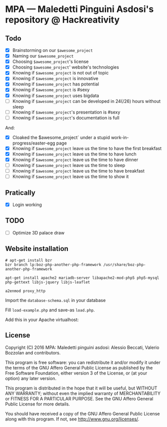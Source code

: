 # MPA — Maledetti Pinguini Asdosi's repository @ Hackreativity

## Todo
- [X] Brainstorming on our `$awesome_project`
- [X] Naming our `$awesome_project`
- [X] Choosing `$awesome_project`'s license
- [X] Choosing `$awesome_project`' website's technologies
- [X] Knowing if `$awesome_project` is not out of topic
- [X] Knowing if `$awesome_project` is innovative
- [X] Knowing if `$awesome_project` has potential
- [X] Knowing if `$awesome_project` is #sexy
- [X] Knowing if `$awesome_project` uses bigdata
- [ ] Knowing if `$awesome_project` can be developed in 24(/26) hours without sleep
- [ ] Knowing if `$awesome_project`'s presentation is #sexy
- [ ] Knowing if `$awesome_project`'s documentation is full

And:
- [X] Cloaked the $awesome_project` under a stupid work-in-progress/easter-egg page 
- [X] Knowing if `$awesome_project` leave us the time to have the first breakfast
- [X] Knowing if `$awesome_project` leave us the time to have lunch
- [X] Knowing if `$awesome_project` leave us the time to have dinner
- [ ] Knowing if `$awesome_project` leave us the time to sleep
- [ ] Knowing if `$awesome_project` leave us the time to have breakfast
- [ ] Knowing if `$awesome_project` leave us the time to show it

## Pratically
- [X] Login working

## TODO
- [ ] Optimize 3D palace draw

## Website installation
    # apt-get install bzr
    bzr branch lp:boz-php-another-php-framework /usr/share/boz-php-another-php-framework

    apt-get install apache2 mariadb-server libapache2-mod-php5 php5-mysql php-gettext libjs-jquery libjs-leaflet

    a2enmod proxy_http

Import the `database-schema.sql` in your database

Fill `load-example.php` and save-as `load.php`.

Add this in your Apache virtualhost:

## License
Copyright (C) 2016 MPA: Maledetti pinguini asdosi: Alessio Beccati, Valerio Bozzolan and contributors.

This program is free software: you can redistribute it and/or modify it under the terms of the GNU Affero General Public License as published by the Free Software Foundation, either version 3 of the License, or (at your option) any later version.

This program is distributed in the hope that it will be useful, but WITHOUT ANY WARRANTY; without even the implied warranty of MERCHANTABILITY or FITNESS FOR A PARTICULAR PURPOSE. See the GNU Affero General Public License for more details.

You should have received a copy of the GNU Affero General Public License along with this program. If not, see <http://www.gnu.org/licenses/>.
